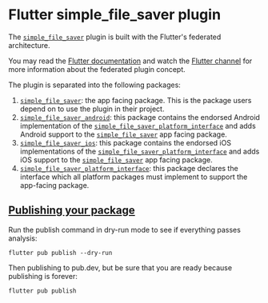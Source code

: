 # Flutter simple_file_saver plugin

The [`simple_file_saver`][0] plugin is built with the Flutter's federated architecture. 

You may read the [Flutter documentation](https://flutter.dev/docs/development/packages-and-plugins/developing-packages#federated-plugins) and watch the [Flutter channel](https://youtu.be/GAnSNplNpCA)
for more information about the federated plugin concept.

The plugin is separated into the following packages:

1. [`simple_file_saver`][1]: the app facing package. This is the package users depend on to use the plugin in their project.
2. [`simple_file_saver_android`][2]: this package contains the endorsed Android implementation of the [`simple_file_saver_platform_interface`][4] and adds Android support to the [`simple_file_saver`][1] app facing package.
3. [`simple_file_saver_ios`][3]: this package contains the endorsed iOS implementations of the [`simple_file_saver_platform_interface`][4] and adds iOS support to the [`simple_file_saver`][1] app facing package.
4. [`simple_file_saver_platform_interface`][4]: this package declares the interface which all platform packages must implement to support the app-facing package.

[0]: https://pub.dev/packages/simple_file_saver
[1]: ./simple_file_saver
[2]: ./simple_file_saver_android
[3]: ./simple_file_saver_ios
[4]: ./simple_file_saver_platform_interface
[5]: https://docs.flutter.dev/packages-and-plugins/developing-packages#publish


## [Publishing your package][5]
Run the publish command in dry-run mode to see if everything passes analysis:
```
flutter pub publish --dry-run
```
Then publishing to pub.dev, but be sure that you are ready because publishing is forever:
```
flutter pub publish
```